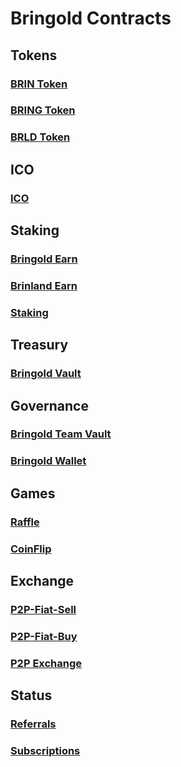# Bringold Contracts

## Tokens
### [BRIN Token](https://polygonscan.com/address/0xBC0b7dE316f4E57C677370CCD3A36697D6Fc5De2)
### [BRING Token](https://polygonscan.com/address/0xb67b696a7F55a52723D80f62bb5F8532aBdBc674)
### [BRLD Token](https://polygonscan.com/address/0x09A89F63023Ac7EA03C8E8810A95E19eF150E2f2)

## ICO
### [ICO](https://polygonscan.com/address/0xEB67BD000Bad13b9b6c6899ac91330E803cB8FA5)

## Staking
### [Bringold Earn](https://polygonscan.com/address/0x5D94A566b464FC9AD7aBE3913d6223e64D0ea00B)
### [Brinland Earn](https://polygonscan.com/address/0x92c718af92a6bc45E90fBBF1D87e706551c45C8f)
### [Staking](https://polygonscan.com/address/0xF84A961B1bB6E72E9d412623684e4fE5540941c6)


## Treasury
### [Bringold Vault](https://polygonscan.com/address/0x6AeC9c889Cb847372A4e210e8cE8128bC3Cd79DF)

## Governance
### [Bringold Team Vault](https://polygonscan.com/address/0x5b7cd03afA07c2211d5ce43e0D896Ca27786F4FC)
### [Bringold Wallet](https://polygonscan.com/address/0x901B903CdbB3a862bAa3cbb24855C50900D740A0)

## Games
### [Raffle](https://polygonscan.com/address/0xC42031c995C85FF1f2e9C09a9d32831e2Dd8C5A0)
### [CoinFlip](https://polygonscan.com/address/0x0593090c1Dda457fDe7011Bda7E6e7257EE98EBd)

## Exchange
### [P2P-Fiat-Sell](https://polygonscan.com/address/0xb83bCA22F8BdF095761bc484aDd45b1e961B1506)
### [P2P-Fiat-Buy](https://polygonscan.com/address/0x1e06b4795Fd26f4AB316DeC770ED873d225C8088)
### [P2P Exchange](https://polygonscan.com/address/0x94D499A78249fD81F477030026a55f8F2E0Db8c8)

## Status
### [Referrals](https://polygonscan.com/address/0x049F7644F5E46534f6F6dAf30ED222284BBB581B)
### [Subscriptions](https://polygonscan.com/address/0x01924E39142F48525Dd0d269002D0474cC41205D)
